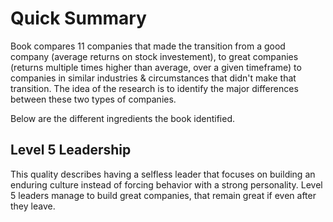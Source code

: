 # Quick Summary

Book compares 11 companies that made the transition from a good company (average returns on stock investement), to great companies (returns multiple times higher than average, over a given timeframe) to companies in similar industries & circumstances that didn't make that transition. The idea of the research is to identify the major differences between these two types of companies.

Below are the different ingredients the book identified.



## Level 5 Leadership

This quality describes having a selfless leader that focuses on building an enduring culture instead of forcing behavior with a strong personality. Level 5 leaders manage to build great companies, that remain great if even after they leave.

